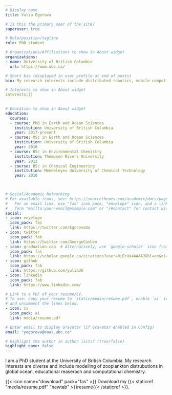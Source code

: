 ```yaml
---
# Display name
title: Yulia Egorova

# Is this the primary user of the site?
superuser: true

# Role/position/tagline
role: PhD student

# Organizations/Affiliations to show in About widget
organizations:
- name: University of British Columbia
  url: https://www.ubc.ca/

# Short bio (displayed in user profile at end of posts)
bio: My research interests include distributed robotics, mobile computing and programmable matter.

# Interests to show in About widget
interests:[]

 
# Education to show in About widget
education:
  courses:
  - course: PhD in Earth and Ocean Sciences
    institution: University of British Columbia 
    year: 2017-present
  - course: MSc in Earth and Ocean Sciences
    institution: University of British Columbia 
    year: 2016
  - course: BSc in Environmental Chemistry
    institution: Thompson Rivers University
    year: 2012
  - course: BSc in Chemical Engineering   
    institution: Mendeleyev University of Chemical Technology
    year: 2010


 
# Social/Academic Networking
# For available icons, see: https://sourcethemes.com/academic/docs/page-builder/#icons
#   For an email link, use "fas" icon pack, "envelope" icon, and a link in the
#   form "mailto:your-email@example.com" or "/#contact" for contact widget.
social:
- icon: envelope
  icon_pack: fas
  link: https://twitter.com/EgorovaUu
- icon: twitter
  icon_pack: fab
  link: https://twitter.com/GeorgeCushen
- icon: graduation-cap  # Alternatively, use `google-scholar` icon from `ai` icon pack
  icon_pack: fas
  link: https://scholar.google.ca/citations?user=0iErUx4AAAAJ&hl=en&oi=ao
- icon: github
  icon_pack: fab
  link: https://github.com/yuliaUU
- icon: linkedin
  icon_pack: fab
  link: https://www.linkedin.com/

# Link to a PDF of your resume/CV.
# To use: copy your resume to `static/media/resume.pdf`, enable `ai` icons in `params.toml`, 
# and uncomment the lines below.
- icon: cv
  icon_pack: ai
  link: media/resume.pdf

# Enter email to display Gravatar (if Gravatar enabled in Config)
email: "yegorova@eoas.ubc.ca"

# Highlight the author in author lists? (true/false)
highlight_name: false
---
```


I am a PhD student at the University of British Columbia. My research interests are diverse and include modelling of zooplankton distrubutions in global ocean, educational reaserach and computational chemistry. 


{{< icon name="download" pack="fas" >}} Download my {{< staticref "media/resume.pdf" "newtab" >}}resumé{{< /staticref >}}.
